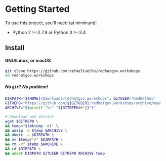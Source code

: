 # Getting Started

To use this project, you'll need (at minimum):

- Python 2 >=2.7.9 or Python 3 >=3.4

## Install

#### GNU/Linux, or macOS

```sh
git clone https://github.com:rafaeltuelho/redhatgov.workshops
cd redhatgov.workshops
```

##### No `git`? No problem!

```sh
DIRPATH="${HOME}/Downloads/redhatgov.workshops"; GITUSER="RedHatGov"
GITREPO="https://github.com/${GITUSER}/redhatgov.workshops/archive/master.zip"
ARCHIVE="$(printf "%s" "${GITREPO##*/}")"

# Download and extract
wget $GITREPO \
&& temp="$(mktemp -d)" \
&& unzip -d $temp $ARCHIVE \
&& mkdir -p $DIRPATH \
&& mv $temp/*/* $DIRPATH \
&& rm -rf $temp $ARCHIVE \
&& cd $DIRPATH \
&& unset DIRPATH GITUSER GITREPO ARCHIVE temp
```

